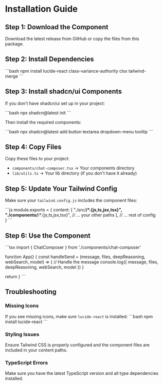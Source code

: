 # Installation Guide

## Step 1: Download the Component

Download the latest release from GitHub or copy the files from this package.

## Step 2: Install Dependencies

\`\`\`bash
npm install lucide-react class-variance-authority clsx tailwind-merge
\`\`\`

## Step 3: Install shadcn/ui Components

If you don't have shadcn/ui set up in your project:

\`\`\`bash
npx shadcn@latest init
\`\`\`

Then install the required components:

\`\`\`bash
npx shadcn@latest add button textarea dropdown-menu tooltip
\`\`\`

## Step 4: Copy Files

Copy these files to your project:

- `components/chat-composer.tsx` → Your components directory
- `lib/utils.ts` → Your lib directory (if you don't have it already)

## Step 5: Update Your Tailwind Config

Make sure your `tailwind.config.js` includes the component files:

\`\`\`js
module.exports = {
  content: [
    "./src/**/*.{js,ts,jsx,tsx}",
    "./components/**/*.{js,ts,jsx,tsx}",
    // ... your other paths
  ],
  // ... rest of config
}
\`\`\`

## Step 6: Use the Component

\`\`\`tsx
import { ChatComposer } from './components/chat-composer'

function App() {
  const handleSend = (message, files, deepReasoning, webSearch, model) => {
    // Handle the message
    console.log({ message, files, deepReasoning, webSearch, model })
  }

  return <ChatComposer onSend={handleSend} />
}
\`\`\`

## Troubleshooting

### Missing Icons
If you see missing icons, make sure `lucide-react` is installed:
\`\`\`bash
npm install lucide-react
\`\`\`

### Styling Issues
Ensure Tailwind CSS is properly configured and the component files are included in your content paths.

### TypeScript Errors
Make sure you have the latest TypeScript version and all type dependencies installed.
